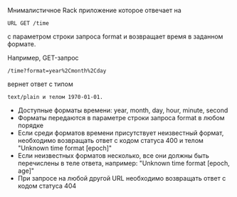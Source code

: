 Мнималистичное Rack приложение которое отвечает на  
    
    URL GET /time

с параметром строки запроса format и возвращает время в заданном формате. 

Например, GET-запрос

    /time?format=year%2Cmonth%2Cday

вернет ответ с типом

    text/plain и телом 1970-01-01.


 - Доступные форматы времени: year, month, day, hour, minute, second
 - Форматы передаются в параметре строки запроса format в любом порядке
 - Если среди форматов времени присутствует неизвестный формат, необходимо возвращать ответ с кодом статуса 400 и телом "Unknown time format [epoch]"
 - Если неизвестных форматов несколько, все они должны быть перечислены в теле ответа, например: "Unknown time format [epoch, age]"
 - При запросе на любой другой URL необходимо возвращать ответ с кодом статуса 404
